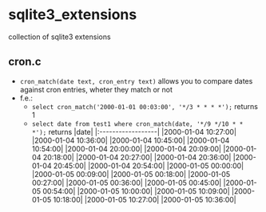 # sqlite3_extensions
collection of sqlite3 extensions 

## cron.c

* `cron_match(date text, cron_entry text)` allows you to compare dates against cron entries, wheter they match or not
* f.e.:
  * `select cron_match('2000-01-01 00:03:00', '*/3 * * * *');` returns 1
  * `select date from test1 where cron_match(date, '*/9 */10 * * *');` returns
    |date|
    |:------------------|
    |2000-01-04 10:27:00|
    |2000-01-04 10:36:00|
    |2000-01-04 10:45:00|
    |2000-01-04 10:54:00|
    |2000-01-04 20:00:00|
    |2000-01-04 20:09:00|
    |2000-01-04 20:18:00|
    |2000-01-04 20:27:00|
    |2000-01-04 20:36:00|
    |2000-01-04 20:45:00|
    |2000-01-04 20:54:00|
    |2000-01-05 00:00:00|
    |2000-01-05 00:09:00|
    |2000-01-05 00:18:00|
    |2000-01-05 00:27:00|
    |2000-01-05 00:36:00|
    |2000-01-05 00:45:00|
    |2000-01-05 00:54:00|
    |2000-01-05 10:00:00|
    |2000-01-05 10:09:00|
    |2000-01-05 10:18:00|
    |2000-01-05 10:27:00|
    |2000-01-05 10:36:00|
